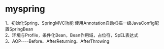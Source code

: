 # myspring

1、初始化Spring、SpringMVC功能 使用Annotation自动扫描一级JavaConfig配置SpringBean<br/>
2、环境与Profile，条件化Bean，Bean作用域，占位符，SpEL表达式<br/>
3、AOP----Before、AfterReturning、AfterThrowing

